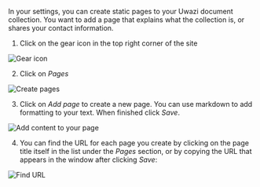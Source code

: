In your settings, you can create static pages to your Uwazi document collection. You want to add a page that explains what the collection is, or shares your contact information. 

1. Click on the gear icon in the top right corner of the site

![Gear icon](http://www.uwazi.io/wp-content/uploads/2017/04/gear-icon.png)

2. Click on _Pages_

![Create pages](http://www.uwazi.io/wp-content/uploads/2017/04/pages.png)

3. Click on _Add page_ to create a new page. You can use markdown to add formatting to your text. When finished click _Save_.

![Add content to your page](http://www.uwazi.io/wp-content/uploads/2017/04/create-page.png)

4. You can find the URL for each page you create by clicking on the page title itself in the list under the _Pages_ section, or by copying the URL that appears in the window after clicking _Save_:

![Find URL](http://www.uwazi.io/wp-content/uploads/2017/04/page-URL.png)